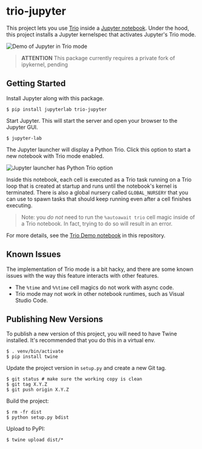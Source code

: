 # trio-jupyter

This project lets you use [Trio](http://github.com/python-trio/trio/) inside a [Jupyter
notebook](https://jupyter.readthedocs.io/en/latest/). Under the hood, this project
installs a Jupyter kernelspec that activates Jupyter's Trio mode.

![Demo of Jupyter in Trio mode](./demo.png)

> **ATTENTION** This package currently requires a private fork of ipykernel, pending

## Getting Started

Install Jupyter along with this package.

```
$ pip install jupyterlab trio-jupyter
```

Start Jupyter. This will start the server and open your browser to the Jupyter GUI.

```
$ jupyter-lab
```

The Jupyter launcher will display a Python Trio. Click this option to start a new notebook with Trio mode enabled.

![Jupyter launcher has Python Trio option](./launcher.png)

Inside this notebook, each cell is executed as a Trio task running on a Trio loop that
is created at startup and runs until the notebook's kernel is terminated. There is also a global nursery called `GLOBAL_NURSERY` that you can use to spawn tasks that should keep running even after a cell finishes executing.

> Note: you *do not* need to run the `%autoawait trio` cell magic inside of a Trio
> notebook. In fact, trying to do so will result in an error.

For more details, see the [Trio Demo notebook](./Trio%20Demo.ipynb) in this repository.

## Known Issues

The implementation of Trio mode is a bit hacky, and there are some known issues with the
way this feature interacts with other features.

* The `%time` and `%%time` cell magics do not work with async code.
* Trio mode may not work in other notebook runtimes, such as Visual Studio Code.

## Publishing New Versions

To publish a new version of this project, you will need to have Twine installed. It's
recommended that you do this in a virtual env.

```
$ . venv/bin/activate
$ pip install twine
```

Update the project version in `setup.py` and create a new Git tag.

```
$ git status # make sure the working copy is clean
$ git tag X.Y.Z
$ git push origin X.Y.Z
```

Build the project:

```
$ rm -fr dist
$ python setup.py bdist
```

Upload to PyPI:

```
$ twine upload dist/*
```
